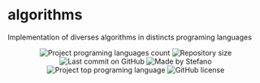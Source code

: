 # algorithms
Implementation of diverses algorithms in distincts programing languages

<p align="center">
  <img alt="Project programing languages count" src="https://img.shields.io/github/languages/count/GustavoAdolfo/algorithms?color=34cb79">
   <img alt="Repository size" src="https://img.shields.io/github/repo-size/GustavoAdolfo/algorithms?color=34cb79">
  <img alt="Last commit on GitHub" src="https://img.shields.io/github/last-commit/GustavoAdolfo/algorithms?color=34cb79">
  <img alt="Made by Stefano" src="https://img.shields.io/badge/made%20by-GustavoAdolfo-%20?color=34cb79">
  <img alt="Project top programing language" src="https://img.shields.io/github/languages/top/GustavoAdolfo/algorithms?color=34cb79">
  <img alt="GitHub license" src="https://img.shields.io/github/license/GustavoAdolfo/algorithms?color=34cb79">
</p> 
